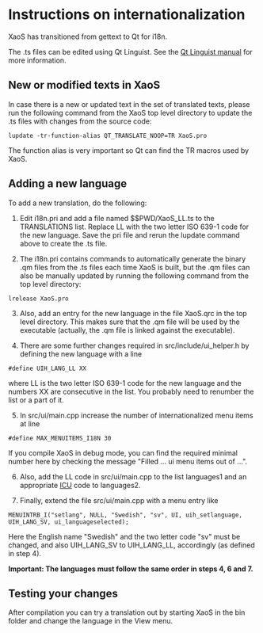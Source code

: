 # Instructions on internationalization

XaoS has transitioned from gettext to Qt for i18n.

The .ts files can be edited using Qt Linguist. See the
[Qt Linguist manual](https://doc.qt.io/qt-5/qtlinguist-index.html) for more information.

## New or modified texts in XaoS

In case there is a new or updated text in the set of translated texts,
please run the following command from the XaoS top level directory to update the
.ts files with changes from the source code:

```
lupdate -tr-function-alias QT_TRANSLATE_NOOP=TR XaoS.pro
```

The function alias is very important so Qt can find the TR macros used
by XaoS.

## Adding a new language

To add a new translation, do the following:

1. Edit i18n.pri and add a file named $$PWD/XaoS_LL.ts to the TRANSLATIONS list. 
Replace LL with the two
letter ISO 639-1 code for the new language. Save the pri file and
rerun the lupdate command above to create the .ts file.

2. The i18n.pri contains commands to automatically generate the binary .qm
files from the .ts files each time XaoS is built, but the .qm files can
also be manually updated by running the following command from the top
level directory:

```
lrelease XaoS.pro
```

3. Also, add an entry for the new language in the file XaoS.qrc
in the top level directory. This makes sure that the .qm file will be
used by the executable (actually, the .qm file is linked against
the executable).

4. There are some further changes required in src/include/ui_helper.h
by defining the new language with a line

```
#define UIH_LANG_LL XX
```

where LL is the two letter ISO 639-1 code for the new language and the numbers XX
are consecutive in the list. You probably need to renumber the list or a part of it.

5. In src/ui/main.cpp increase the number of internationalized menu items at line

```
#define MAX_MENUITEMS_I18N 30
```

If you compile XaoS in debug mode, you can find the required minimal number here
by checking the message "Filled ... ui menu items out of ...".

6. Also, add the LL code in src/ui/main.cpp to the list languages1 and an appropriate
[ICU](http://userguide.icu-project.org/locale) code to languages2.

7. Finally, extend the file src/ui/main.cpp with a menu entry like

```
MENUINTRB_I("setlang", NULL, "Swedish", "sv", UI, uih_setlanguage, UIH_LANG_SV, ui_languageselected);
```

Here the English name "Swedish" and the two letter code "sv" must be changed, and also
UIH_LANG_SV to UIH_LANG_LL, accordingly (as defined in step 4).

**Important: The languages must follow the same order in steps 4, 6 and 7.**

## Testing your changes

After compilation you can try a translation out by starting XaoS
in the bin folder and change the language in the View menu.
